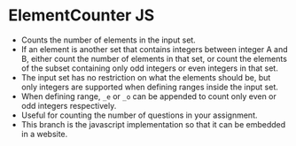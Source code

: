 # ElementCounter JS

- Counts the number of elements in the input set. 
- If an element is another set that contains integers between integer A and B, either count the number of elements in that set, or count the elements of the subset containing only odd integers or even integers in that set. 
- The input set has no restriction on what the elements should be, but only integers are supported when defining ranges inside the input set. 
- When defining range, `_e` or `_o` can be appended to count only even or odd integers respectively.
- Useful for counting the number of questions in your assignment.
- This branch is the javascript implementation so that it can be embedded in a website.
